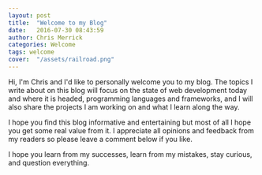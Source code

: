 ```yaml
---
layout: post
title:  "Welcome to my Blog"
date:   2016-07-30 08:43:59
author: Chris Merrick
categories: Welcome
tags: welcome
cover:  "/assets/railroad.png"
---
```


Hi, I'm Chris and I'd like to personally welcome you to my blog. The topics I write about on this blog will focus on the state of web development today and where it is headed, programming languages and frameworks,  and I will also share the projects I am working on and what I learn along the way.

I hope you find this blog informative and entertaining but most of all I hope you get some real value from it. I appreciate all opinions and feedback from my readers so please leave a comment below if you like. 

I hope you learn from my successes, learn from my mistakes, stay curious, and question everything.